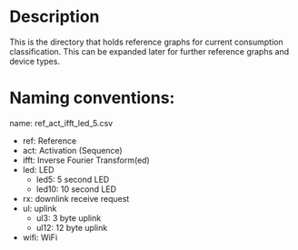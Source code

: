 # Description
This is the directory that holds reference graphs for current consumption classification. This can be expanded later for further reference graphs and device types.

# Naming conventions:
name: ref_act_ifft_led_5.csv

- ref: Reference
- act: Activation (Sequence)
- ifft: Inverse Fourier Transform(ed)
- led: LED 
    - led5: 5 second LED
    - led10: 10 second LED
- rx: downlink receive request 
- ul: uplink
    - ul3: 3 byte uplink
    - ul12: 12 byte uplink
- wifi: WiFi
